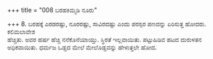 +++
title = "008 ಬರಹಕಿಮ್ಮಡಿ ನೂರು"

+++
8. ಬರಹಕ್ಕೆ ಎರಡರಷ್ಟು, ನೂರರಷ್ಟು, ಸಾವಿರದಷ್ಟು ಎಂದು ಪರಸ್ಪರ ಪಣವನ್ನು ಏರಿಸುತ್ತ ಹೋದರು. ಕಲಿಮಲಾವೇಶ   
ಹೆಚ್ಚಿತು. ಅವರ ಹರ್ಷ ಹೆಚ್ಚಿ ನನೆಕೊನೆಯಾಯ್ತು. ಸ್ಥಿರತೆ ಇಲ್ಲವಾಯಿತು. ಪಟ್ಟುಹಿಡಿವ ಹಟದ ದುರುಳತನ ಅಧಿಕವಾಯಿತು. ಧರ್ಮಜ ಒಡ್ಡದ ಮೇಲೆ  ಮೇಲೊಡ್ಡವನ್ನು ಹೇಳುತ್ತಲೇ ಹೋದ.